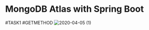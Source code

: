 # MongoDB Atlas with Spring Boot
#TASK1
#GETMETHOD
![2020-04-05 (1)](https://user-images.githubusercontent.com/63153224/78504792-e0de1900-778c-11ea-9edc-188aba2d04a2.png)
